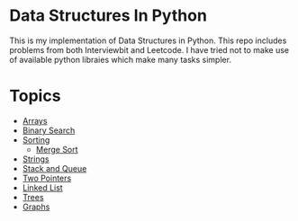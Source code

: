 # Data Structures In Python
This is my implementation of Data Structures in Python. This repo includes problems from both Interviewbit and Leetcode.
I have tried not to make use of available python libraies which make many tasks simpler.

# Topics

*   [Arrays](https://github.com/manjusv/DataStructuresInPython/tree/master/Arrays)
*   [Binary Search](https://github.com/manjusv/DataStructuresInPython/tree/master/BinarySearch)
*   [Sorting](https://github.com/manjusv/Data-Structures-and-Algorithms-in-Python/tree/master/Sorting)
	* [Merge Sort](https://github.com/manjusv/Data-Structures-and-Algorithms-in-Python/blob/master/Sorting/MergeSort.py)
*   [Strings](https://github.com/manjusv/DataStructuresInPython/tree/master/Strings)
*   [Stack and Queue](https://github.com/manjusv/DataStructuresInPython/tree/master/Stacks)
*   [Two Pointers](https://github.com/manjusv/DataStructuresInPython/tree/master/TwoPointers)
*   [Linked List](https://github.com/manjusv/DataStructuresInPython/tree/master/LinkedLists)
*   [Trees](https://github.com/manjusv/DataStructuresInPython/tree/master/Trees)
*   [Graphs](https://github.com/manjusv/DataStructuresInPython/tree/master/Graphs)
